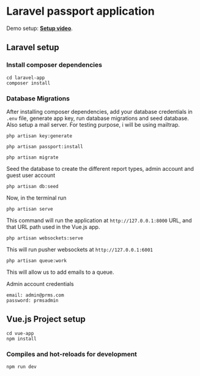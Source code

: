 # Laravel passport application

Demo setup: **[Setup video](https://youtu.be/BwUieNn2IfM)**.

## Laravel setup

### Install composer dependencies

```
cd laravel-app
composer install
```

### Database Migrations

After installing composer dependencies, add your database credentials in `.env` file, generate app key, run database migrations and seed database. Also setup a mail server. For testing purpose, i will be using mailtrap.

```
php artisan key:generate 
```

```
php artisan passport:install
```
```
php artisan migrate
```
Seed the database to create the different report types, admin account and guest user account

```
php artisan db:seed
```


Now, in the terminal run


```
php artisan serve
```
This command will run the application at `http://127.0.0.1:8000` URL, and that URL path used in the Vue.js app.

```
php artisan websockets:serve
```
This will run pusher websockets at `http://127.0.0.1:6001`

```
php artisan queue:work
```
This will allow us to add emails to a queue.



Admin account credentials

```
email: admin@prms.com
password: prmsadmin
```

## Vue.js Project setup

```
cd vue-app
npm install
```

### Compiles and hot-reloads for development

```
npm run dev
```
